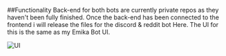 ##Functionality
Back-end for both bots are currently private repos as they haven't been fully finished. Once the back-end has been connected to the frontend i will release the files for the discord & reddit bot Here. The UI for this is the same as my Emika Bot UI.

![UI](https://i.imgur.com/VoP3Eud.png)
